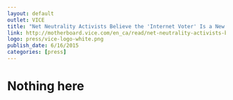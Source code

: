 ```yaml
---
layout: default
outlet: VICE
title: "Net Neutrality Activists Believe the 'Internet Voter' Is a New Political Force"
link: http://motherboard.vice.com/en_ca/read/net-neutrality-activists-believe-the-internet-voter-is-a-new-political-force
logo: press/vice-logo-white.png
publish_date: 6/16/2015
categories: [press]
---
```


# Nothing here
